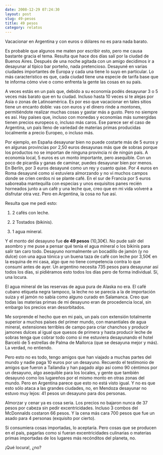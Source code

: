 ```yaml
---
date: 2008-12-29 07:24:30
layout: post
slug: 49-pesos
title: 49 pesos
category: relatos
---
```


Vacacionar en Argentina y con euros o dólares no es para nada barato.





Es probable que algunos me maten por escribir esto, pero me causa bastante gracia el tema. Resulta que hace dos días salí por la ciudad de Buenos Aires. Después de una noche agitada con un amigo decidimos ir a desayunar al típico bar porteño, nada pretencioso. Desayuné en varias ciudades importantes de Europa y cada una tiene lo suyo en particular. Lo más característico es que, cada ciudad tiene una especie de tarifa base que te informa cómo vive o como enfrenta la gente las cosas en su país.





A veces estás en un país que, debido a su economía podés desayunar 3 o 5 veces más barato que en tu ciudad. Incluso hasta 10 veces si te alejas por Asia o zonas de Latinoamérica. Es por eso que vacacionar en tales sitios tiene un encanto doble: vas con euros y el dinero rinde a montones, permitiéndote realizar muchas cosas y gastar más a gusto. Pero no siempre es así. Hay países que, incluso con monedas y economías más sumergidas tienen precios europeos o, incluso más caros. Ese parece ser el caso de Argentina, un país lleno de variedad de materias primas producidas localmente a precio Europeo, o incluso más.





Por ejemplo, en España desayunar bien no puede costarte más de 5 euros y en algunas provincias por 2,50 euros desayunas más que de sobras porque los productos no se importan de ninguna provincia ni de ningún país. A economía local, 5 euros es un monto importante, pero asequible. Con un poco de picardía y ganas de caminar, puedes desayunar bien por menos. En Berlín, por 3 euros desayuné como un rey y cuanto quise. Por 4 euros en Roma desayuné como si estuviera almorzando y no vi muchos campos donde se críen cerdos ni se plante café. En el sur de Francia por 5 euros saboreaba mantequilla con especias y unos exquisitos panes recién horneados junto a un café y una leche que, creo que en mi vida volveré a disfrutar otra vez. Pero en Argentina, la cosa no fue así.





Resulta que me pedí esto:







  1. 2 cafés con leche.


  2. 2 Tostados (bikinis).


  3. 1 agua mineral.





Y el monto del desayuno fue **de 49 pesos** (10,30€). No pude salir del asombro y me puse a pensar qué tenía el agua mineral o los bikinis para salir tan caro todo. Desayuno normalmente un bocadillo de jamón (y no dulce) con una agua tónica y un buena taza de café con leche por 3,50€ en la esquina de mi casa, algo que no tiene competencia contra lo que consumí antes de ayer. Un argentino necesita 735 pesos para desayunar así todos los días, si pidiéramos esto todos los días pero de forma individual. Sí, una locura.





El agua mineral de las reservas de agua pura de Alaska no era. El café cubano etiqueta negra tampoco, la leche no se parecía a la de importación suiza y el jamón no sabía como alguno curado en Salamanca. Creo que todas las materias primas de mi desayuno eran de procedencia local, sin embargo los precios eran desorbitados.





Me sorprende el hecho que en mi país, un país con extensión totalmente superior a muchos países del primer mundo, con manantiales de agua mineral, extensiones terribles de campo para criar chanchos y producir jamones dulces al igual que quesos de primera y hasta producir leche de sobras tenga que cobrar todo como si me estuviera desayunando el hotel Barceló de 5 estrellas de Palma de Mallorca (que se desayuna mejor y más). La verdad, no entiendo.





Pero esto no es todo, tengo amigos que han viajado a muchas partes del mundo y nadie paga 10 euros por un desayuno. Recuerdo el testimonio de amigos que fueron a Tailandia y han pagado algo así como 90 céntimos por un desayuno, algo asequible para los locales, y gente que también desayunó como los lugareños por el mismo monto en otras zonas del mundo. Pero en Argentina parece que esto no está visto igual. Y no es que esto sólo ataca a las grandes ciudades, no, en Mendoza desayunar no estuvo muy lejos: 41 pesos un desayuno para dos personas.





Almorzar y cenar ya es cosa seria. Los precios no bajaron nunca de 37 pesos por cabeza sin pedir excentricidades. Incluso 3 combos del McDonnalds costaron 66 pesos. Y la cena más cara 700 pesos que fue un asado para 4 personas (exquisito por cierto).





Si consumiera cosas importadas, lo aceptaría. Pero cosas que se producen en el país, pagarlas como si fueran excentricidades culinarias o materias primas importadas de los lugares más recónditos del planeta, no.





¡Qué locura!, ¿no?
